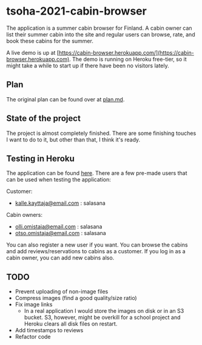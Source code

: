 # tsoha-2021-cabin-browser

The application is a summer cabin browser for Finland. A cabin owner can list their
summer cabin into the site and regular users can browse, rate, and book these cabins
for the summer.

A live demo is up at [https://cabin-browser.herokuapp.com/](https://cabin-browser.herokuapp.com).
The demo is running on Heroku free-tier, so it might take a while to start up if there have been
no visitors lately.

## Plan
The original plan can be found over at [plan.md](./docs/plan.md).

## State of the project
The project is almost completely finished. There are some finishing touches I want to do to it, but other than that, I think it's ready.

## Testing in Heroku
The application can be found [here](https://cabin-browser.herokuapp.com). There are a few pre-made users that can be used when testing the application:

Customer:
* kalle.kayttaja@email.com : salasana

Cabin owners:
* olli.omistaja@email.com : salasana
* otso.omistaja@email.com : salasana

You can also register a new user if you want. You can browse the cabins and add reviews/reservations to cabins as a customer. If you log in as a cabin owner, you can add new cabins also.

## TODO
* Prevent uploading of non-image files
* Compress images (find a good quality/size ratio)
* Fix image links
  * In a real application I would store the images on disk or in an S3 bucket. S3, however, might be overkill for a school project and Heroku clears all disk files on restart.
* Add timestamps to reviews
* Refactor code
